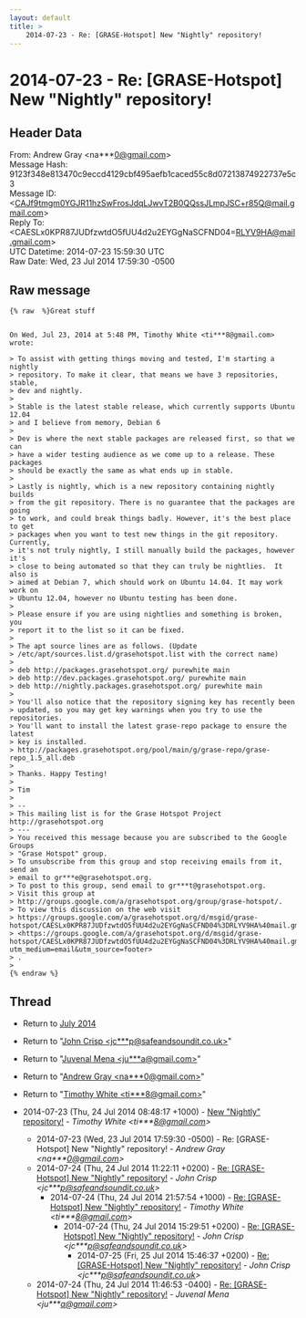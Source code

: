 ```yaml
---
layout: default
title: >
    2014-07-23 - Re: [GRASE-Hotspot] New "Nightly" repository!
---
```


# 2014-07-23 - Re: [GRASE-Hotspot] New "Nightly" repository!

## Header Data

From: Andrew Gray \<na***0@gmail.com\><br>
Message Hash: 9123f348e813470c9eccd4129cbf495aefb1caced55c8d07213874922737e5c3<br>
Message ID: \<CAJf9tmgm0YGJR11hzSwFrosJdqLJwvT2B0QQssJLmpJSC+r85Q@mail.gmail.com\><br>
Reply To: \<CAESLx0KPR87JUDfzwtdO5fUU4d2u2EYGgNaSCFND04=RLYV9HA@mail.gmail.com\><br>
UTC Datetime: 2014-07-23 15:59:30 UTC<br>
Raw Date: Wed, 23 Jul 2014 17:59:30 -0500<br>

## Raw message

```
{% raw  %}Great stuff


On Wed, Jul 23, 2014 at 5:48 PM, Timothy White <ti***8@gmail.com> wrote:

> To assist with getting things moving and tested, I'm starting a nightly
> repository. To make it clear, that means we have 3 repositories, stable,
> dev and nightly.
>
> Stable is the latest stable release, which currently supports Ubuntu 12.04
> and I believe from memory, Debian 6
>
> Dev is where the next stable packages are released first, so that we can
> have a wider testing audience as we come up to a release. These packages
> should be exactly the same as what ends up in stable.
>
> Lastly is nightly, which is a new repository containing nightly builds
> from the git repository. There is no guarantee that the packages are going
> to work, and could break things badly. However, it's the best place to get
> packages when you want to test new things in the git repository. Currently,
> it's not truly nightly, I still manually build the packages, however it's
> close to being automated so that they can truly be nightlies.  It also is
> aimed at Debian 7, which should work on Ubuntu 14.04. It may work work on
> Ubuntu 12.04, however no Ubuntu testing has been done.
>
> Please ensure if you are using nightlies and something is broken, you
> report it to the list so it can be fixed.
>
> The apt source lines are as follows. (Update
> /etc/apt/sources.list.d/grasehotspot.list with the correct name)
>
> deb http://packages.grasehotspot.org/ purewhite main
> deb http://dev.packages.grasehotspot.org/ purewhite main
> deb http://nightly.packages.grasehotspot.org/ purewhite main
>
> You'll also notice that the repository signing key has recently been
> updated, so you may get key warnings when you try to use the repositories.
> You'll want to install the latest grase-repo package to ensure the latest
> key is installed.
> http://packages.grasehotspot.org/pool/main/g/grase-repo/grase-repo_1.5_all.deb
>
> Thanks. Happy Testing!
>
> Tim
>
> --
> This mailing list is for the Grase Hotspot Project http://grasehotspot.org
> ---
> You received this message because you are subscribed to the Google Groups
> "Grase Hotspot" group.
> To unsubscribe from this group and stop receiving emails from it, send an
> email to gr***e@grasehotspot.org.
> To post to this group, send email to gr***t@grasehotspot.org.
> Visit this group at
> http://groups.google.com/a/grasehotspot.org/group/grase-hotspot/.
> To view this discussion on the web visit
> https://groups.google.com/a/grasehotspot.org/d/msgid/grase-hotspot/CAESLx0KPR87JUDfzwtdO5fUU4d2u2EYGgNaSCFND04%3DRLYV9HA%40mail.gmail.com
> <https://groups.google.com/a/grasehotspot.org/d/msgid/grase-hotspot/CAESLx0KPR87JUDfzwtdO5fUU4d2u2EYGgNaSCFND04%3DRLYV9HA%40mail.gmail.com?utm_medium=email&utm_source=footer>
> .
>
{% endraw %}
```

## Thread

+ Return to [July 2014](/archive/2014/07)

+ Return to "[John Crisp <jc***p<span>@</span>safeandsoundit.co.uk>](/authors/jc___p_at_safeandsoundit_co_uk)"
+ Return to "[Juvenal Mena <ju***a<span>@</span>gmail.com>](/authors/ju___a_at_gmail_com)"
+ Return to "[Andrew Gray <na***0<span>@</span>gmail.com>](/authors/na___0_at_gmail_com)"
+ Return to "[Timothy White <ti***8<span>@</span>gmail.com>](/authors/ti___8_at_gmail_com)"

+ 2014-07-23 (Thu, 24 Jul 2014 08:48:17 +1000) - [New "Nightly" repository!](/archive/2014/07/c3c3da2467590d3d9c74de2a20a58195d5bcfd2ecf3e881215cfb469228b2f43) - _Timothy White \<ti***8@gmail.com\>_
  + 2014-07-23 (Wed, 23 Jul 2014 17:59:30 -0500) - Re: [GRASE-Hotspot] New "Nightly" repository! - _Andrew Gray \<na***0@gmail.com\>_
  + 2014-07-24 (Thu, 24 Jul 2014 11:22:11 +0200) - [Re: [GRASE-Hotspot] New "Nightly" repository!](/archive/2014/07/7f1f3803a97c56d4fb802c1d051e5cd94d674a6115925e2f4c0d74f57d695367) - _John Crisp \<jc***p@safeandsoundit.co.uk\>_
    + 2014-07-24 (Thu, 24 Jul 2014 21:57:54 +1000) - [Re: [GRASE-Hotspot] New "Nightly" repository!](/archive/2014/07/e0685dbe42e37b69d4a60fd666bebf752165fd66ae59cab96829f2e7d10b1641) - _Timothy White \<ti***8@gmail.com\>_
      + 2014-07-24 (Thu, 24 Jul 2014 15:29:51 +0200) - [Re: [GRASE-Hotspot] New "Nightly" repository!](/archive/2014/07/f3c3ccb9d397beaad613239ace9ad6e4c5e05afb16f0c4ef7c08851e0b3a5b78) - _John Crisp \<jc***p@safeandsoundit.co.uk\>_
        + 2014-07-25 (Fri, 25 Jul 2014 15:46:37 +0200) - [Re: [GRASE-Hotspot] New "Nightly" repository!](/archive/2014/07/84783d1154e871bc73408a142a05f64d26d84edb62960c3b9e4f5f2129ded912) - _John Crisp \<jc***p@safeandsoundit.co.uk\>_
  + 2014-07-24 (Thu, 24 Jul 2014 11:46:53 -0400) - [Re: [GRASE-Hotspot] New "Nightly" repository!](/archive/2014/07/bdf348ba8266e56f209e93b3bf4f71b3ae921568077901594e1e9f168970edbe) - _Juvenal Mena \<ju***a@gmail.com\>_

